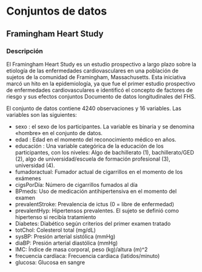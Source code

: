 # Conjuntos de datos

## Framingham Heart Study

### Descripción
El Framingham Heart Study es un estudio prospectivo a largo plazo sobre la etiología de las enfermedades cardiovasculares en una población de sujetos de la comunidad de Framingham, Massachusetts. Esta iniciativa marcó un hito en la epidemiología, ya que fue el primer estudio prospectivo de enfermedades cardiovasculares e identificó el concepto de factores de riesgo y sus efectos conjuntos Documento de datos longitudinales del FHS.

El conjunto de datos contiene 4240 observaciones y 16 variables. Las variables son las siguientes:

- sexo : el sexo de los participantes. La variable es binaria y se denomina «hombre» en el conjunto de datos.
- edad : Edad en el momento del reconocimiento médico en años.
- educación : Una variable categórica de la educación de los participantes, con los niveles: Algo de bachillerato (1), bachillerato/GED (2), algo de universidad/escuela de formación profesional (3), universidad (4).
- fumadoractual: Fumador actual de cigarrillos en el momento de los exámenes
- cigsPorDía: Número de cigarrillos fumados al día
- BPmeds: Uso de medicación antihipertensiva en el momento del examen
- prevalentStroke: Prevalencia de ictus (0 = libre de enfermedad)
- prevalentHyp: Hipertensos prevalentes. El sujeto se definió como hipertenso si recibía tratamiento
- Diabetes: Diabético según criterios del primer examen tratado
- totChol: Colesterol total (mg/dL)
- sysBP: Presión arterial sistólica (mmHg)
- diaBP: Presión arterial diastólica (mmHg)
- IMC: Índice de masa corporal, peso (kg)/altura (m)^2
- frecuencia cardíaca: Frecuencia cardiaca (latidos/minuto)
- glucosa: Glucosa en sangre

